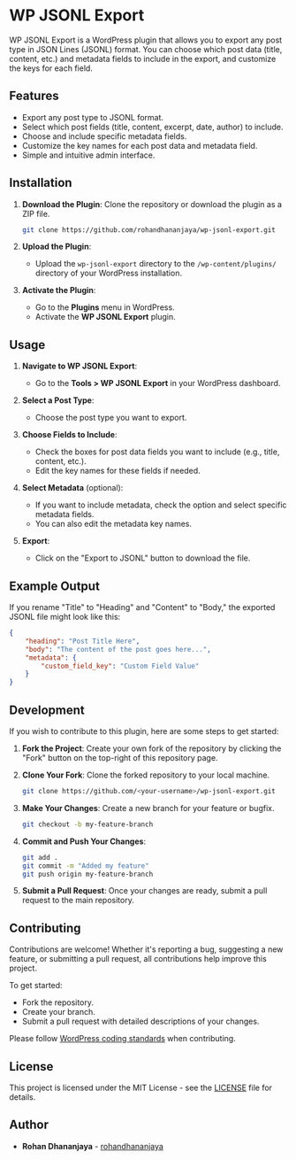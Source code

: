 # WP JSONL Export

WP JSONL Export is a WordPress plugin that allows you to export any post type in JSON Lines (JSONL) format. You can choose which post data (title, content, etc.) and metadata fields to include in the export, and customize the keys for each field.

## Features

- Export any post type to JSONL format.
- Select which post fields (title, content, excerpt, date, author) to include.
- Choose and include specific metadata fields.
- Customize the key names for each post data and metadata field.
- Simple and intuitive admin interface.

## Installation

1. **Download the Plugin**: Clone the repository or download the plugin as a ZIP file.

   ```bash
   git clone https://github.com/rohandhananjaya/wp-jsonl-export.git
   ```

2. **Upload the Plugin**:
    - Upload the `wp-jsonl-export` directory to the `/wp-content/plugins/` directory of your WordPress installation.

3. **Activate the Plugin**:
    - Go to the **Plugins** menu in WordPress.
    - Activate the **WP JSONL Export** plugin.

## Usage

1. **Navigate to WP JSONL Export**:
    - Go to the **Tools > WP JSONL Export** in your WordPress dashboard.

2. **Select a Post Type**:
    - Choose the post type you want to export.

3. **Choose Fields to Include**:
    - Check the boxes for post data fields you want to include (e.g., title, content, etc.).
    - Edit the key names for these fields if needed.

4. **Select Metadata** (optional):
    - If you want to include metadata, check the option and select specific metadata fields.
    - You can also edit the metadata key names.

5. **Export**:
    - Click on the "Export to JSONL" button to download the file.

## Example Output

If you rename "Title" to "Heading" and "Content" to "Body," the exported JSONL file might look like this:

```json
{
    "heading": "Post Title Here",
    "body": "The content of the post goes here...",
    "metadata": {
        "custom_field_key": "Custom Field Value"
    }
}
```

## Development

If you wish to contribute to this plugin, here are some steps to get started:

1. **Fork the Project**: Create your own fork of the repository by clicking the "Fork" button on the top-right of this repository page.
2. **Clone Your Fork**: Clone the forked repository to your local machine.
   
   ```bash
   git clone https://github.com/<your-username>/wp-jsonl-export.git
   ```

3. **Make Your Changes**: Create a new branch for your feature or bugfix.

   ```bash
   git checkout -b my-feature-branch
   ```

4. **Commit and Push Your Changes**:

   ```bash
   git add .
   git commit -m "Added my feature"
   git push origin my-feature-branch
   ```

5. **Submit a Pull Request**: Once your changes are ready, submit a pull request to the main repository.

## Contributing

Contributions are welcome! Whether it's reporting a bug, suggesting a new feature, or submitting a pull request, all contributions help improve this project.

To get started:

- Fork the repository.
- Create your branch.
- Submit a pull request with detailed descriptions of your changes.

Please follow [WordPress coding standards](https://developer.wordpress.org/coding-standards/wordpress-coding-standards/) when contributing.

## License

This project is licensed under the MIT License - see the [LICENSE](LICENSE) file for details.

## Author

- **Rohan Dhananjaya** - [rohandhananjaya](https://github.com/rohandhananjaya)